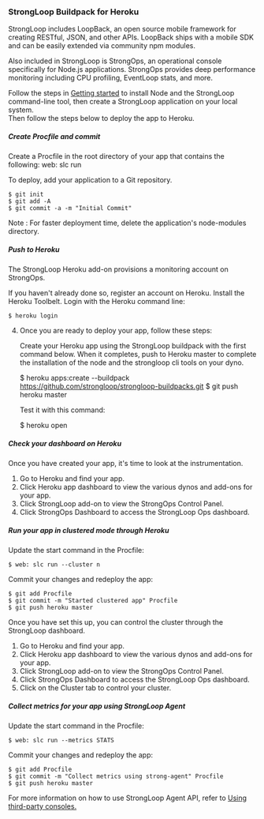 ### StrongLoop Buildpack for Heroku 

StrongLoop includes LoopBack, an open source mobile framework for creating RESTful, JSON, and other APIs. LoopBack ships with a mobile SDK and can be easily extended via community npm modules.

Also included in StrongLoop is StrongOps, an operational console specifically for Node.js applications. StrongOps provides deep performance monitoring including CPU profiling, EventLoop stats, and more.

Follow the steps in <a href="http://docs.strongloop.com/display/SLC/Getting+started+with+StrongLoop+Controller">Getting started</a> to install Node and the StrongLoop command-line tool, then create a StrongLoop application on your local system.  
Then follow the steps below to deploy the app to Heroku.

<h5> Create Procfile and commit </h5>

Create a Procfile in the root directory of your app that contains the following:
    web: slc run

To deploy, add your application to a Git repository.

    $ git init
    $ git add -A
    $ git commit -a -m "Initial Commit"

Note : For faster deployment time, delete the application's node-modules directory.


<h5> Push to Heroku </h5>

The StrongLoop Heroku add-on provisions a monitoring account on StrongOps.

If you haven't already done so, register an account on Heroku. 
Install the Heroku Toolbelt.
Login with the Heroku command line: 

    $ heroku login

4. Once you are ready to deploy your app, follow these steps:

   Create your Heroku app using the StrongLoop buildpack with the first command below.  When it completes, push to Heroku master to complete the installation of the node and the strongloop cli tools on your dyno.

    $ heroku apps:create --buildpack https://github.com/strongloop/strongloop-buildpacks.git
    $ git push heroku master

   Test it with this command:

    $ heroku open

<h5> Check your dashboard on Heroku </h5>

Once you have created your app, it's time to look at the instrumentation.

1. Go to Heroku and find your app. 
2. Click Heroku app dashboard to view the various dynos and add-ons for your app. 
3. Click StrongLoop add-on to view the StrongOps Control Panel. 
4. Click  StrongOps Dashboard to access the StrongLoop Ops dashboard.

<h5> Run your app in clustered mode through Heroku </h5>

Update the start command in the Procfile:

    $ web: slc run --cluster n 


Commit your changes and redeploy the app:

    $ git add Procfile
    $ git commit -m "Started clustered app" Procfile
    $ git push heroku master

Once you have set this up, you can control the cluster through the StrongLoop dashboard.

1. Go to Heroku and find your app. 
2. Click Heroku app dashboard to view the various dynos and add-ons for your app. 
3. Click StrongLoop add-on to view the StrongOps Control Panel. 
4. Click  StrongOps Dashboard to access the StrongLoop Ops dashboard.
5. Click on the Cluster tab to control your cluster. 


<h5> Collect metrics for your app using StrongLoop Agent </h5>

Update the start command in the Procfile:

    $ web: slc run --metrics STATS

Commit your changes and redeploy the app:

    $ git add Procfile
    $ git commit -m "Collect metrics using strong-agent" Procfile
    $ git push heroku master

For more information on how to use StrongLoop Agent API, refer to <a href="http://docs.strongloop.com/display/SLA/Using+third-party+consoles">Using third-party consoles.</a>





 


